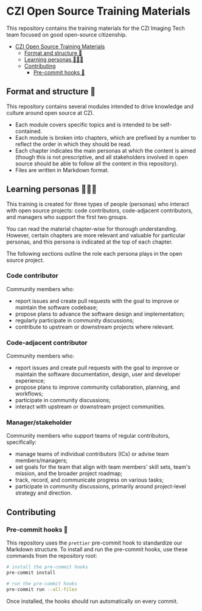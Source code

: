 # CZI Open Source Training Materials

This repository contains the training materials for the CZI Imaging Tech team focused on good open-source citizenship.

- [CZI Open Source Training Materials](#czi-open-source-training-materials)
  - [Format and structure 🔖](#format-and-structure-)
  - [Learning personas 🙋🏽‍♀️](#learning-personas-️)
  - [Contributing](#contributing)
    - [Pre-commit hooks 🧹](#pre-commit-hooks-)

## Format and structure 🔖

This repository contains several modules intended to drive knowledge and culture around open source at CZI.

- Each module covers specific topics and is intended to be self-contained.
- Each module is broken into chapters, which are prefixed by a number to reflect the order in which they should be read.
- Each chapter indicates the main personas at which the content is aimed (though this is not prescriptive,
  and all stakeholders involved in open source should be able to follow all the content in this repository).
- Files are written in Markdown format.

<!-- TODO: once we have made the relevant decisions we need to add notes on licensing, slides and the such -->

## Learning personas 🙋🏽‍♀️

This training is created for three types of people (personas) who interact with open source projects:
code contributors, code-adjacent contributors, and managers who support the first two groups.

You can read the material chapter-wise for thorough understanding. However, certain chapters are more relevant and valuable for particular personas, and this persona is indicated at the top of each chapter.

The following sections outline the role each persona plays in the open source project.

<!-- TODO: Add a list of relevant chapters for each persona here for quick access
and make a note of these "learning paths" in the section description. -->

### Code contributor

Community members who:

- report issues and create pull requests with the goal to improve or maintain the software codebase;
- propose plans to advance the software design and implementation;
- regularly participate in community discussions;
- contribute to upstream or downstream projects where relevant.

### Code-adjacent contributor

Community members who:

- report issues and create pull requests with the goal to improve or maintain the software documentation, design, user and developer experience;
- propose plans to improve community collaboration, planning, and workflows;
- participate in community discussions;
- interact with upstream or downstream project communities.

### Manager/stakeholder

Community members who support teams of regular contributors, specifically:

- manage teams of individual contributors (ICs) or advise team members/managers;
- set goals for the team that align with team members' skill sets, team's mission, and the broader project roadmap;
- track, record, and communicate progress on various tasks;
- participate in community discussions, primarily around project-level strategy and direction.

## Contributing

### Pre-commit hooks 🧹

This repository uses the `prettier` pre-commit hook to standardize our Markdown structure.
To install and run the pre-commit hooks, use these commands from the repository root:

```bash
# install the pre-commit hooks
pre-commit install

# run the pre-commit hooks
pre-commit run --all-files
```

Once installed, the hooks should run automatically on every commit.

